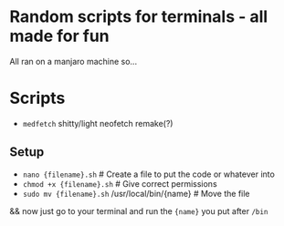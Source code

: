 # Random scripts for terminals - all made for fun 
All ran on a manjaro machine so...

# Scripts
- `medfetch` shitty/light neofetch remake(?)

## Setup
- `nano {filename}.sh`  # Create a file to put the code or whatever into
- `chmod +x {filename}.sh`  # Give correct permissions
- `sudo mv {filename}.sh` /usr/local/bin/{name}  # Move the file

&& now just go to your terminal and run the `{name}` you put after `/bin`
